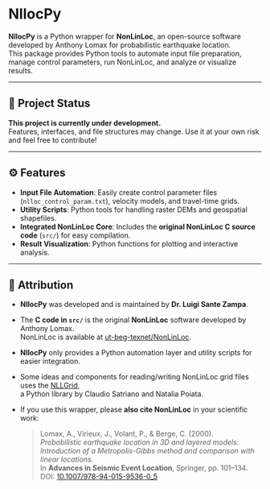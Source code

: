 # NllocPy

**NllocPy** is a Python wrapper for **NonLinLoc**, an open-source software developed by Anthony Lomax for probabilistic earthquake location.  
This package provides Python tools to automate input file preparation, manage control parameters, run NonLinLoc, and analyze or visualize results.

---

## 🚧 Project Status

**This project is currently under development.**  
Features, interfaces, and file structures may change. Use it at your own risk and feel free to contribute!


---

## ⚙️ Features

- **Input File Automation**: Easily create control parameter files (`nlloc_control_param.txt`), velocity models, and travel-time grids.
- **Utility Scripts**: Python tools for handling raster DEMs and geospatial shapefiles.
- **Integrated NonLinLoc Core**: Includes the **original NonLinLoc C source code** (`src/`) for easy compilation.
- **Result Visualization**: Python functions for plotting and interactive analysis.

---

## 👤 Attribution

- **NllocPy** was developed and is maintained by **Dr. Luigi Sante Zampa**.
- The **C code in `src/`** is the original **NonLinLoc** software developed by Anthony Lomax.  
  NonLinLoc is available at [ut-beg-texnet/NonLinLoc](https://github.com/ut-beg-texnet/NonLinLoc).
- **NllocPy** only provides a Python automation layer and utility scripts for easier integration.
- Some ideas and components for reading/writing NonLinLoc grid files uses the [NLLGrid](https://github.com/claudiodsf/nllgrid),  
  a Python library by Claudio Satriano and Natalia Poiata.
- If you use this wrapper, please **also cite NonLinLoc** in your scientific work:

  > Lomax, A., Virieux, J., Volant, P., & Berge, C. (2000).  
  > *Probabilistic earthquake location in 3D and layered models: Introduction of a Metropolis-Gibbs method and comparison with linear locations.*  
  > In **Advances in Seismic Event Location**, Springer, pp. 101–134.  
  > DOI: [10.1007/978-94-015-9536-0_5](https://doi.org/10.1007/978-94-015-9536-0_5)